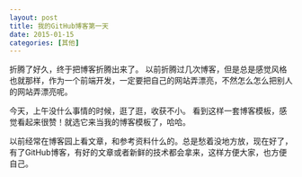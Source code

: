 ```yaml
---
layout: post
title: 我的GitHub博客第一天
date: 2015-01-15
categories: [其他]
---
```


折腾了好久，终于把博客折腾出来了。
以前折腾过几次博客，但是总是感觉风格也就那样，作为一个前端开发，一定要把自己的网站弄漂亮，不然怎么怎么把别人的网站弄漂亮呢。

今天，上午没什么事情的时候，逛了逛，收获不小。
看到这样一套博客模板，感觉看起来很赞！就选它来当我的博客模板了，哈哈。

以前经常在博客园上看文章，和参考资料什么的。总是愁着没地方放，现在好了，有了GitHub博客，有好的文章或者新鲜的技术都会拿来，这样方便大家，也方便自己。

